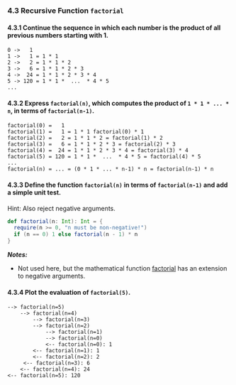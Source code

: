 ### 4.3 Recursive Function `factorial`

#### 4.3.1 Continue the sequence in which each number is the product of all previous numbers starting with 1.

```
0 ->   1 
1 ->   1 = 1 * 1
2 ->   2 = 1 * 1 * 2
3 ->   6 = 1 * 1 * 2 * 3
4 ->  24 = 1 * 1 * 2 * 3 * 4
5 -> 120 = 1 * 1 *  ...  * 4 * 5
...
```

#### 4.3.2 Express `factorial(n)`, which computes the product of `1 * 1 * ... * n`, in terms of `factorial(n-1)`.

```
factorial(0) = 	 1
factorial(1) = 	 1 = 1 * 1 factorial(0) * 1
factorial(2) = 	 2 = 1 * 1 * 2 = factorial(1) * 2
factorial(3) = 	 6 = 1 * 1 * 2 * 3 = factorial(2) * 3
factorial(4) =  24 = 1 * 1 * 2 * 3 * 4 = factorial(3) * 4
factorial(5) = 120 = 1 * 1 *  ...  * 4 * 5 = factorial(4) * 5
...
factorial(n) = ... = (0 * 1 * ... * n-1) * n = factorial(n-1) * n
```

#### 4.3.3 Define the function `factorial(n)` in terms of `factorial(n-1)` and add a simple unit test.

Hint: Also reject negative arguments.

```scala
def factorial(n: Int): Int = {
  require(n >= 0, "n must be non-negative!")
  if (n == 0) 1 else factorial(n - 1) * n
}
```

___Notes:___

* Not used here, but the mathematical function [factorial](https://en.wikipedia.org/wiki/Factorial) has an extension to negative arguments.

#### 4.3.4 Plot the evaluation of `factorial(5)`.

```
--> factorial(n=5)
    --> factorial(n=4)
        --> factorial(n=3)
	    --> factorial(n=2)
	        --> factorial(n=1)
		    --> factorial(n=0)
		    <-- factorial(n=0): 1
		<-- factorial(n=1): 1
	    <-- factorial(n=2): 2
	 <-- factorial(n=3): 6
    <-- factorial(n=4): 24
<-- factorial(n=5): 120
```

